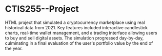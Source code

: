 # CTIS255--Project
HTML project that simulated a cryptocurrency marketplace using real historical data from 2021. Key features included interactive candlestick charts, real-time wallet management, and a trading interface allowing users to buy and sell digital assets. The simulation progressed day-by-day, culminating in a final evaluation of the user's portfolio value by the end of the year.
